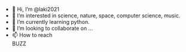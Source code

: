 - 👋 Hi, I’m @laki2021
- 👀 I’m interested in science, nature, space, computer science, music.
- 🌱 I’m currently learning python.
- 💞️ I’m looking to collaborate on ...
- 📫 How to reach 
  <br>BUZZ</br>

<!---
laki2021/laki2021 is a ✨ special ✨ repository because its `README.md` (this file) appears on your GitHub profile.
You can click the Preview link to take a look at your changes.
--->
